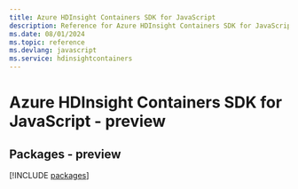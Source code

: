 ```yaml
---
title: Azure HDInsight Containers SDK for JavaScript
description: Reference for Azure HDInsight Containers SDK for JavaScript
ms.date: 08/01/2024
ms.topic: reference
ms.devlang: javascript
ms.service: hdinsightcontainers
---
```

# Azure HDInsight Containers SDK for JavaScript - preview
## Packages - preview
[!INCLUDE [packages](hdinsight-containers-index.md)]